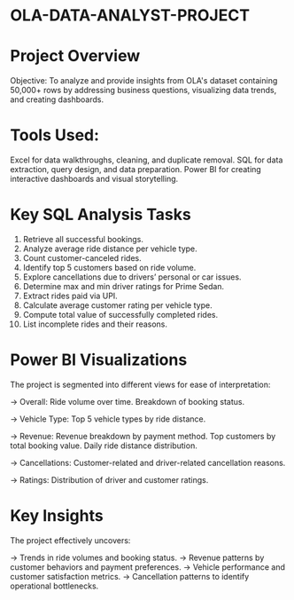 # OLA-DATA-ANALYST-PROJECT

# Project Overview
  Objective: To analyze and provide insights from OLA's dataset containing 50,000+ rows by addressing business questions, visualizing data trends, and creating dashboards.

# Tools Used:
  Excel for data walkthroughs, cleaning, and duplicate removal.
  SQL for data extraction, query design, and data preparation.
  Power BI for creating interactive dashboards and visual storytelling.

# Key SQL Analysis Tasks
1. Retrieve all successful bookings.
2. Analyze average ride distance per vehicle type.
3. Count customer-canceled rides.
4. Identify top 5 customers based on ride volume.
5. Explore cancellations due to drivers’ personal or car issues.
6. Determine max and min driver ratings for Prime Sedan.
7. Extract rides paid via UPI.
8. Calculate average customer rating per vehicle type.
9. Compute total value of successfully completed rides.
10. List incomplete rides and their reasons.

    
# Power BI Visualizations
The project is segmented into different views for ease of interpretation:

->  Overall:
    Ride volume over time.
    Breakdown of booking status.
    
->  Vehicle Type:
    Top 5 vehicle types by ride distance.
    
->  Revenue:
    Revenue breakdown by payment method.
    Top customers by total booking value.
    Daily ride distance distribution.
    
->  Cancellations:
    Customer-related and driver-related cancellation reasons.
    
->  Ratings:
    Distribution of driver and customer ratings.

# Key Insights
  The project effectively uncovers:

-> Trends in ride volumes and booking status.
-> Revenue patterns by customer behaviors and payment preferences.
-> Vehicle performance and customer satisfaction metrics.
-> Cancellation patterns to identify operational bottlenecks.
